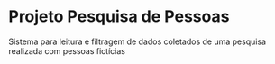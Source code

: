# Projeto Pesquisa de Pessoas
Sistema para leitura e filtragem de dados coletados de uma pesquisa realizada com pessoas fictícias
